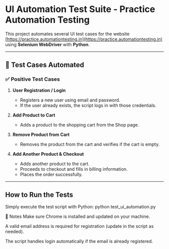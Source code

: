 # UI Automation Test Suite - Practice Automation Testing

This project automates several UI test cases for the website [https://practice.automationtesting.in](https://practice.automationtesting.in) using **Selenium WebDriver** with **Python**.

---

## 🧪 Test Cases Automated

### ✅ Positive Test Cases
1. **User Registration / Login**
   - Registers a new user using email and password.
   - If the user already exists, the script logs in with those credentials.

2. **Add Product to Cart**
   - Adds a product to the shopping cart from the Shop page.

3. **Remove Product from Cart**
   - Removes the product from the cart and verifies if the cart is empty.

4. **Add Another Product & Checkout**
   - Adds another product to the cart.
   - Proceeds to checkout and fills in billing information.
   - Places the order successfully.

---

 ## How to Run the Tests
Simply execute the test script with Python:
python test_ui_automation.py


📌 Notes
Make sure Chrome is installed and updated on your machine.

A valid email address is required for registration (update in the script as needed).

The script handles login automatically if the email is already registered.



